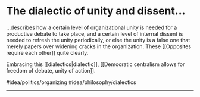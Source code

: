 # The dialectic of unity and dissent...
...describes how a certain level of organizational unity is needed for a productive debate to take place, and a certain level of internal dissent is needed to refresh the unity periodically, or else the unity is a false one that merely papers over widening cracks in the organization. These [[Opposites require each other]] quite clearly. 

Embracing this [[dialectics|dialectic]], [[Democratic centralism allows for freedom of debate, unity of action]]. 

#idea/politics/organizing 
#idea/philosophy/dialectics 

---
